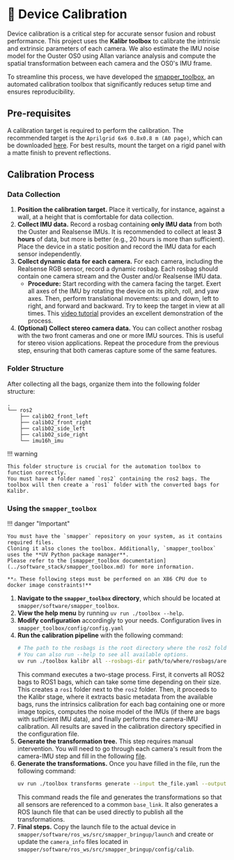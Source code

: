 # 📐 Device Calibration

Device calibration is a critical step for accurate sensor fusion and robust performance.
This project uses the **Kalibr toolbox** to calibrate the intrinsic and extrinsic parameters
of each camera. We also estimate the IMU noise model for the Ouster OS0 using
Allan variance analysis and compute the spatial transformation between each camera and the OS0's IMU frame.

To streamline this process, we have developed the [smapper_toolbox](https://github.com/snt-arg/smapper_toolbox/tree/main), an automated calibration toolbox that significantly reduces setup time and ensures reproducibility.

## Pre-requisites

A calibration target is required to perform the calibration. The recommended target
is the `Aprilgrid 6x6 0.8x0.8 m (A0 page)`, which can be downloaded [here](https://github.com/ethz-asl/kalibr/wiki/downloads#calibration-targets).
For best results, mount the target on a rigid panel with a matte finish to prevent reflections.

## Calibration Process

### Data Collection

1.  **Position the calibration target.** Place it vertically, for instance, against a wall, at a height that is comfortable for data collection.
2.  **Collect IMU data.** Record a rosbag containing **only IMU data** from both the Ouster and Realsense IMUs. It is recommended to collect at least **3 hours** of data, but more is better (e.g., 20 hours is more than sufficient). Place the device in a static position and record the IMU data for each sensor independently.
3.  **Collect dynamic data for each camera.** For each camera, including the Realsense RGB sensor, record a dynamic rosbag. Each rosbag should contain one camera stream and the Ouster and/or Realsense IMU data.
    - **Procedure:** Start recording with the camera facing the target. Exert all axes of the IMU by rotating the device on its pitch, roll, and yaw axes. Then, perform translational movements: up and down, left to right, and forward and backward. Try to keep the target in view at all times. This [video tutorial](https://www.youtube.com/watch?v=puNXsnr2_h4) provides an excellent demonstration of the process.
4.  **(Optional) Collect stereo camera data.** You can collect another rosbag with the two front cameras and one or more IMU sources. This is useful for stereo vision applications. Repeat the procedure from the previous step, ensuring that both cameras capture some of the same features.

### Folder Structure

After collecting all the bags, organize them into the following folder structure:

```
.
└── ros2
    ├── calib02_front_left
    ├── calib02_front_right
    ├── calib02_side_left
    ├── calib02_side_right
    └── imu16h_imu
```

!!! warning

    This folder structure is crucial for the automation toolbox to function correctly.
    You must have a folder named `ros2` containing the ros2 bags. The toolbox will then create a `ros1` folder with the converted bags for Kalibr.

### Using the `smapper_toolbox`

!!! danger "Important"

    You must have the `smapper` repository on your system, as it contains required files.
    Cloning it also clones the toolbox. Additionally, `smapper_toolbox` uses the **UV Python package manager**.
    Please refer to the [smapper_toolbox documentation](../software_stack/smapper_toolbox.md) for more information.

    **⚠️ These following steps must be performed on an X86 CPU due to docker image constraints!**

1.  **Navigate to the `smapper_toolbox` directory**, which should be located at `smapper/software/smapper_toolbox`.
1.  **View the help menu** by running `uv run ./toolbox --help`.
1.  **Modify configuration** accordingly to your needs. Configuration lives in `smapper_toolbox/config/config.yaml`
1.  **Run the calibration pipeline** with the following command:
    ```bash
    # The path to the rosbags is the root directory where the ros2 folder is located.
    # You can also run --help to see all available options.
    uv run ./toolbox kalibr all --rosbags-dir path/to/where/rosbags/are/
    ```
    This command executes a two-stage process. First, it converts all ROS2 bags to ROS1 bags, which can take some time depending on their size. This creates a `ros1` folder next to the `ros2` folder. Then, it proceeds to the Kalibr stage, where it extracts basic metadata from the available bags, runs the intrinsics calibration for each bag containing one or more image topics, computes the noise model of the IMUs (if there are bags with sufficient IMU data), and finally performs the camera-IMU calibration. All results are saved in the calibration directory specified in the configuration file.
1.  **Generate the transformation tree.** This step requires manual intervention. You will need to go through each camera's result from the camera-IMU step and fill in the following [file](https://github.com/snt-arg/smapper_toolbox/blob/main/config/transform_input_example.yaml).
1.  **Generate the transformations.** Once you have filled in the file, run the following command:
    ```bash
    uv run ./toolbox transforms generate --input the_file.yaml --output output_tfs.yaml
    ```
    This command reads the file and generates the transformations so that all sensors are referenced to a common `base_link`. It also generates a ROS launch file that can be used directly to publish all the transformations.
1.  **Final steps.** Copy the launch file to the actual device in `smapper/software/ros_ws/src/smapper_bringup/launch` and create or update the `camera_info` files located in `smapper/software/ros_ws/src/smapper_bringup/config/calib`.
